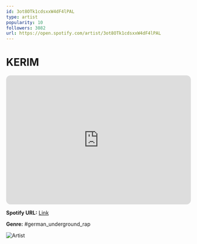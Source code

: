 ```yaml
---
id: 3ot8OTk1cdsxxW4dF4lPAL
type: artist
popularity: 10
followers: 3082
url: https://open.spotify.com/artist/3ot8OTk1cdsxxW4dF4lPAL
---
```

# KERIM

<iframe style="border-radius:12px" src="https://open.spotify.com/embed/artist/3ot8OTk1cdsxxW4dF4lPAL" width="100%" height="352" frameBorder="0" allowfullscreen="" allow="autoplay; clipboard-write; encrypted-media; fullscreen; picture-in-picture" loading="lazy"></iframe>

**Spotify URL:** [Link](https://open.spotify.com/artist/3ot8OTk1cdsxxW4dF4lPAL)

**Genre:**  #german_underground_rap

![Artist](https://i.scdn.co/image/ab6761610000e5ebbd85fb6f32980daec9e12979)
